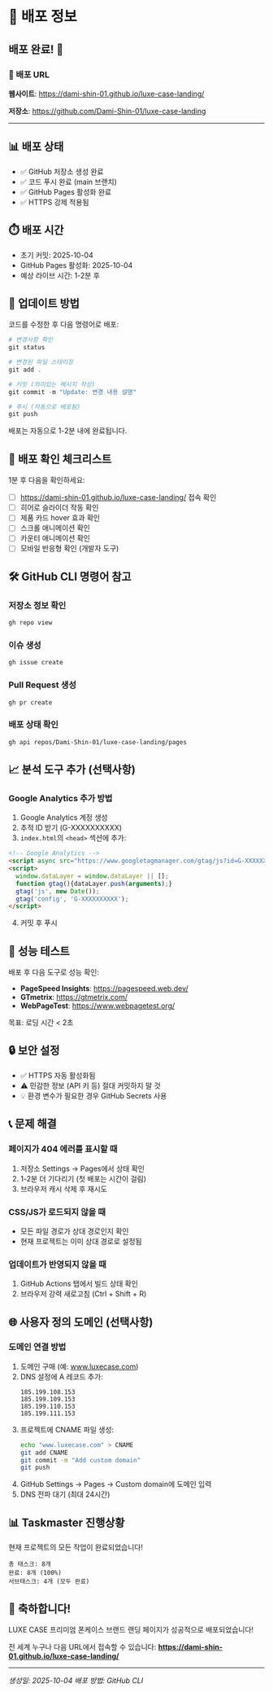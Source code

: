 # 🚀 배포 정보

## 배포 완료! 🎉

### 📍 배포 URL
**웹사이트**: https://dami-shin-01.github.io/luxe-case-landing/

**저장소**: https://github.com/Dami-Shin-01/luxe-case-landing

---

## 📊 배포 상태

- ✅ GitHub 저장소 생성 완료
- ✅ 코드 푸시 완료 (main 브랜치)
- ✅ GitHub Pages 활성화 완료
- ✅ HTTPS 강제 적용됨

## ⏱️ 배포 시간

- 초기 커밋: 2025-10-04
- GitHub Pages 활성화: 2025-10-04
- 예상 라이브 시간: 1-2분 후

## 🔄 업데이트 방법

코드를 수정한 후 다음 명령어로 배포:

```powershell
# 변경사항 확인
git status

# 변경된 파일 스테이징
git add .

# 커밋 (의미있는 메시지 작성)
git commit -m "Update: 변경 내용 설명"

# 푸시 (자동으로 배포됨)
git push
```

배포는 자동으로 1-2분 내에 완료됩니다.

## 📱 배포 확인 체크리스트

1분 후 다음을 확인하세요:

- [ ] https://dami-shin-01.github.io/luxe-case-landing/ 접속 확인
- [ ] 히어로 슬라이더 작동 확인
- [ ] 제품 카드 hover 효과 확인
- [ ] 스크롤 애니메이션 확인
- [ ] 카운터 애니메이션 확인
- [ ] 모바일 반응형 확인 (개발자 도구)

## 🛠️ GitHub CLI 명령어 참고

### 저장소 정보 확인
```bash
gh repo view
```

### 이슈 생성
```bash
gh issue create
```

### Pull Request 생성
```bash
gh pr create
```

### 배포 상태 확인
```bash
gh api repos/Dami-Shin-01/luxe-case-landing/pages
```

## 📈 분석 도구 추가 (선택사항)

### Google Analytics 추가 방법

1. Google Analytics 계정 생성
2. 추적 ID 받기 (G-XXXXXXXXXX)
3. `index.html`의 `<head>` 섹션에 추가:

```html
<!-- Google Analytics -->
<script async src="https://www.googletagmanager.com/gtag/js?id=G-XXXXXXXXXX"></script>
<script>
  window.dataLayer = window.dataLayer || [];
  function gtag(){dataLayer.push(arguments);}
  gtag('js', new Date());
  gtag('config', 'G-XXXXXXXXXX');
</script>
```

4. 커밋 후 푸시

## 🎯 성능 테스트

배포 후 다음 도구로 성능 확인:

- **PageSpeed Insights**: https://pagespeed.web.dev/
- **GTmetrix**: https://gtmetrix.com/
- **WebPageTest**: https://www.webpagetest.org/

목표: 로딩 시간 < 2초

## 🔒 보안 설정

- ✅ HTTPS 자동 활성화됨
- ⚠️ 민감한 정보 (API 키 등) 절대 커밋하지 말 것
- 💡 환경 변수가 필요한 경우 GitHub Secrets 사용

## 📞 문제 해결

### 페이지가 404 에러를 표시할 때
1. 저장소 Settings → Pages에서 상태 확인
2. 1-2분 더 기다리기 (첫 배포는 시간이 걸림)
3. 브라우저 캐시 삭제 후 재시도

### CSS/JS가 로드되지 않을 때
- 모든 파일 경로가 상대 경로인지 확인
- 현재 프로젝트는 이미 상대 경로로 설정됨

### 업데이트가 반영되지 않을 때
1. GitHub Actions 탭에서 빌드 상태 확인
2. 브라우저 강력 새로고침 (Ctrl + Shift + R)

## 🌐 사용자 정의 도메인 (선택사항)

### 도메인 연결 방법

1. 도메인 구매 (예: www.luxecase.com)
2. DNS 설정에 A 레코드 추가:
   ```
   185.199.108.153
   185.199.109.153
   185.199.110.153
   185.199.111.153
   ```
3. 프로젝트에 CNAME 파일 생성:
   ```bash
   echo "www.luxecase.com" > CNAME
   git add CNAME
   git commit -m "Add custom domain"
   git push
   ```
4. GitHub Settings → Pages → Custom domain에 도메인 입력
5. DNS 전파 대기 (최대 24시간)

## 📊 Taskmaster 진행상황

현재 프로젝트의 모든 작업이 완료되었습니다!

```
총 태스크: 8개
완료: 8개 (100%)
서브태스크: 4개 (모두 완료)
```

## 🎊 축하합니다!

LUXE CASE 프리미엄 폰케이스 브랜드 랜딩 페이지가 성공적으로 배포되었습니다!

전 세계 누구나 다음 URL에서 접속할 수 있습니다:
**https://dami-shin-01.github.io/luxe-case-landing/**

---

*생성일: 2025-10-04*
*배포 방법: GitHub CLI*

